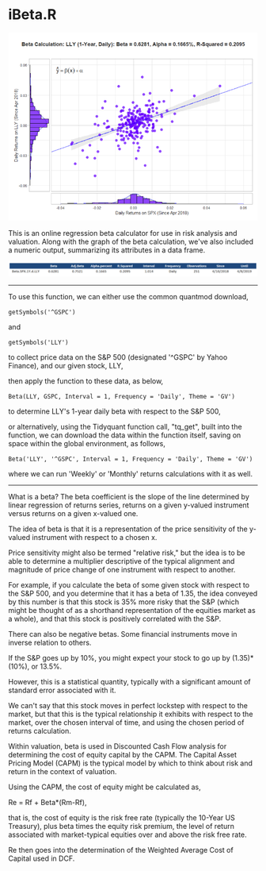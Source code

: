 # iBeta.R

![](Images/Beta.LLY.SPX.png)

This is an online regression beta calculator for use in risk analysis and valuation. Along with the graph of the beta calculation,
we've also included a numeric output, summarizing its attributes in a data frame.

![](Images/Results.png)

-----------------------------------------------------------------------------------------------------------------
To use this function, we can either use the common quantmod download,

```
getSymbols('^GSPC')
```

and

```
getSymbols('LLY')
```

to collect price data on the S&P 500 (designated '^GSPC' by Yahoo Finance), and our given stock, LLY,

then apply the function to these data, as below,

```
Beta(LLY, GSPC, Interval = 1, Frequency = 'Daily', Theme = 'GV')
```

to determine LLY's 1-year daily beta with respect to the S&P 500,

or alternatively, using the Tidyquant function call, "tq_get", built into the function, we can download the data
within the function itself, saving on space within the global environment, as follows,

```
Beta('LLY', '^GSPC', Interval = 1, Frequency = 'Daily', Theme = 'GV')
```

where we can run 'Weekly' or 'Monthly' returns calculations with it as well.

-----------------------------------------------------------------------------------------------------------------

What is a beta? The beta coefficient is the slope of the line determined by linear regression of returns series,
returns on a given y-valued instrument versus returns on a given x-valued one.

The idea of beta is that it is a representation of the price sensitivity of the y-valued instrument with respect to a chosen x.

Price sensitivity might also be termed "relative risk," but the idea is to be able to determine a multiplier descriptive of the
typical alignment and magnitude of price change of one instrument with respect to another.

For example, if you calculate the beta of some given stock with respect to the S&P 500, and you determine that it has a beta of
1.35, the idea conveyed by this number is that this stock is 35% more risky that the S&P (which might be thought of as a shorthand
representation of the equities market as a whole), and that this stock is positively correlated with the S&P.

There can also be negative betas. Some financial instruments move in inverse relation to others.

If the S&P goes up by 10%, you might expect your stock to go up by (1.35)*(10%), or 13.5%.

However, this is a statistical quantity, typically with a significant amount of standard error associated with it. 

We can't say that this stock moves in perfect lockstep with respect to the market, but that this is the typical relationship
it exhibits with respect to the market, over the chosen interval of time, and using the chosen period of returns calculation.

Within valuation, beta is used in Discounted Cash Flow analysis for determining the cost of equity capital by the CAPM.
The Capital Asset Pricing Model (CAPM) is the typical model by which to think about risk and return in the context of valuation.

Using the CAPM, the cost of equity might be calculated as,

Re = Rf + Beta*(Rm-Rf),

that is, the cost of equity is the risk free rate (typically the 10-Year US Treasury), plus beta times the equity risk premium,
the level of return associated with market-typical equities over and above the risk free rate.

Re then goes into the determination of the Weighted Average Cost of Capital used in DCF.
